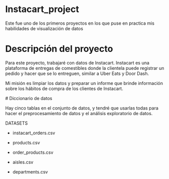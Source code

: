 # Instacart_project
Este fue uno de los primeros proyectos en los que puse en practica mis habilidades de visualización de datos

# Descripción del proyecto
Para este proyecto, trabajaré con datos de Instacart.
Instacart es una plataforma de entregas de comestibles donde la clientela puede registrar un pedido y hacer que se lo entreguen, similar a Uber Eats y Door Dash.

Mi misión es limpiar los datos y preparar un informe que brinde información sobre los hábitos de compra de los clientes de Instacart. 

# Diccionario de datos

Hay cinco tablas en el conjunto de datos, y tendré que usarlas todas para hacer el preprocesamiento de datos y el análisis exploratorio de datos.

DATASETS

- instacart_orders.csv

- products.csv

- order_products.csv

- aisles.csv

- departments.csv
